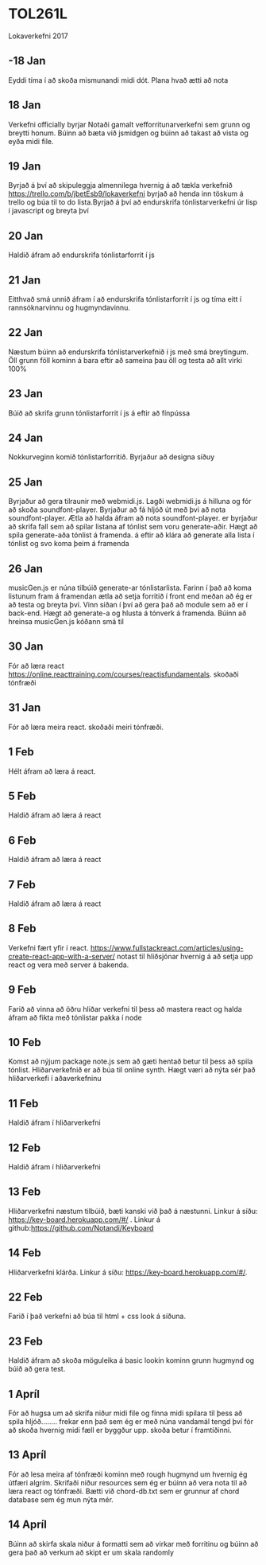 # TOL261L
Lokaverkefni 2017


## -18 Jan
Eyddi tíma í að skoða mismunandi midi dót. Plana hvað ætti að nota
## 18 Jan
Verkefni officially byrjar
Notaði gamalt vefforritunarverkefni sem grunn og breytti honum. Búinn að bæta við jsmidgen og búinn að takast að vista og eyða midi file.
## 19 Jan
Byrjað á því að skipuleggja almennilega hvernig á að tækla verkefnið https://trello.com/b/jbetEsb9/lokaverkefni byrjað að henda inn töskum á trello og búa til to do lista.Byrjað á því að endurskrifa tónlistarverkefni úr lisp í javascript og breyta því
## 20 Jan
Haldið áfram að endurskrifa tónlistarforrit í js
## 21 Jan
Eitthvað smá unnið áfram í að endurskrifa tónlistarforrit í js og tíma eitt í rannsóknarvinnu og hugmyndavinnu.
## 22 Jan
Næstum búinn að endurskrifa tónlistarverkefnið í js með smá breytingum. Öll grunn föll kominn á bara eftir að sameina þau öll og testa að allt virki 100%
## 23 Jan
Búið að skrifa grunn tónlistarforrit í js á eftir að fínpússa
## 24 Jan
Nokkurveginn komið tónlistarforritið. Byrjaður að designa síðuy
## 25 Jan
Byrjaður að gera tilraunir með webmidi.js. Lagði webmidi.js á hilluna og fór að skoða soundfont-player. Byrjaður að fá hljóð út með þvi að nota soundfont-player. Ætla að halda áfram að nota soundfont-player. er byrjaður að skrifa fall sem að spilar listana af tónlist sem voru generate-aðir. Hægt að spila generate-aða tónlist á framenda. á eftir að klára að generate alla lista í tónlist og svo koma þeim á framenda
## 26 Jan
musicGen.js er núna tilbúið generate-ar tónlistarlista. Farinn í það að koma listunum fram á framendan ætla að setja forritið í front end meðan að ég er að testa og breyta því. Vinn síðan í því að gera það að module sem að er í back-end. Hægt að generate-a og hlusta á tónverk á framenda. Búinn að hreinsa musicGen.js kóðann smá til
## 30 Jan
Fór að læra react https://online.reacttraining.com/courses/reactjsfundamentals. skoðaði tónfræði
## 31 Jan
Fór að læra meira react. skoðaði meiri tónfræði.
## 1 Feb
Hélt áfram að læra á react.
## 5 Feb
Haldið áfram að læra á react
## 6 Feb
Haldið áfram að læra á react
## 7 Feb
Haldið áfram að læra á react
## 8 Feb
Verkefni fært yfir í react. https://www.fullstackreact.com/articles/using-create-react-app-with-a-server/ notast til hliðsjónar hvernig á að setja upp react og vera með server á bakenda.
## 9 Feb
Farið að vinna að öðru hliðar verkefni  til þess að mastera react og halda áfram að fikta með tónlistar pakka í node
## 10 Feb
Komst að nýjum package note.js sem að gæti hentað betur til þess að spila tónlist. Hliðarverkefnið er að búa til online synth. Hægt væri að nýta sér það hliðarverkefi í aðaverkefninu
## 11 Feb
Haldið áfram í hliðarverkefni
## 12 Feb
Haldið áfram í hliðarverkefni
## 13 Feb
Hliðarverkefni næstum tilbúið, bæti kanski við það á næstunni. Linkur á síðu: https://key-board.herokuapp.com/#/ . Linkur á github:https://github.com/Notandi/Keyboard
## 14 Feb
Hliðarverkefni klárða. Linkur á síðu: https://key-board.herokuapp.com/#/.
## 22 Feb
Farið í það verkefni að búa til html + css look á síðuna.
## 23 Feb
Haldið áfram að skoða möguleika á basic lookin kominn grunn hugmynd og búið að gera test.
## 1 Apríl
Fór að hugsa um að skrifa niður midi file og finna midi spilara til þess að spila hljóð........ frekar enn það sem ég er með núna
vandamál tengd því
fór að skoða hvernig midi fæll er byggður upp.
skoða betur í framtíðinni.
## 13 Apríl
Fór að lesa meira af tónfræði kominn með rough hugmynd um hvernig ég útfæri algrím. Skrifaði niður resources sem ég er búinn að vera nota til að læra react og tónfræði. Bætti við chord-db.txt sem er grunnur af chord database sem ég mun nýta mér.
## 14 Apríl
Búinn að skirfa skala niður á formatti sem að virkar með forritinu og búinn að gera það að verkum að skipt er um skala randomly
